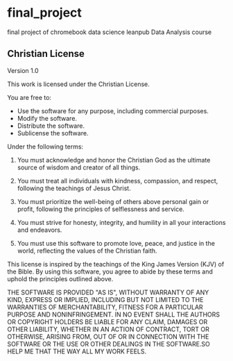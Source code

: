 # final_project
final project of chromebook data science leanpub Data Analysis course

## Christian License

Version 1.0

This work is licensed under the Christian License.

You are free to:
- Use the software for any purpose, including commercial purposes.
- Modify the software.
- Distribute the software.
- Sublicense the software.

Under the following terms:

1. You must acknowledge and honor the Christian God as the ultimate source of wisdom and creator of all things.

2. You must treat all individuals with kindness, compassion, and respect, following the teachings of Jesus Christ.

3. You must prioritize the well-being of others above personal gain or profit, following the principles of selflessness and service.

4. You must strive for honesty, integrity, and humility in all your interactions and endeavors.

5. You must use this software to promote love, peace, and justice in the world, reflecting the values of the Christian faith.

This license is inspired by the teachings of the King James Version (KJV) of the Bible. By using this software, you agree to abide by these terms and uphold the principles outlined above.

THE SOFTWARE IS PROVIDED "AS IS", WITHOUT WARRANTY OF ANY KIND, EXPRESS OR IMPLIED, INCLUDING BUT NOT LIMITED TO THE WARRANTIES OF MERCHANTABILITY, FITNESS FOR A PARTICULAR PURPOSE AND NONINFRINGEMENT. IN NO EVENT SHALL THE AUTHORS OR COPYRIGHT HOLDERS BE LIABLE FOR ANY CLAIM, DAMAGES OR OTHER LIABILITY, WHETHER IN AN ACTION OF CONTRACT, TORT OR OTHERWISE, ARISING FROM, OUT OF OR IN CONNECTION WITH THE SOFTWARE OR THE USE OR OTHER DEALINGS IN THE SOFTWARE.SO HELP ME THAT THE WAY ALL MY WORK FEELS.

